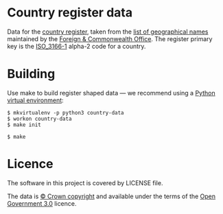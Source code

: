 # Country register data

Data for the [country register](http://country.openregister.org), taken from the
[list of geographical names](https://www.gov.uk/government/publications/geographical-names-and-information)
maintained by the [Foreign & Commonwealth Office](https://www.gov.uk/government/organisations/foreign-commonwealth-office).
The register primary key is the [ISO_3166-1](http://en.wikipedia.org/wiki/ISO_3166-1) alpha-2 code for a country.

# Building

Use make to build register shaped data
— we recommend using a [Python virtual environment](http://virtualenvwrapper.readthedocs.org/en/latest/):

    $ mkvirtualenv -p python3 country-data
    $ workon country-data
    $ make init

    $ make

# Licence

The software in this project is covered by LICENSE file.

The data is [© Crown copyright](http://www.nationalarchives.gov.uk/information-management/re-using-public-sector-information/copyright-and-re-use/crown-copyright/)
and available under the terms of the [Open Government 3.0](https://www.nationalarchives.gov.uk/doc/open-government-licence/version/3/) licence.
